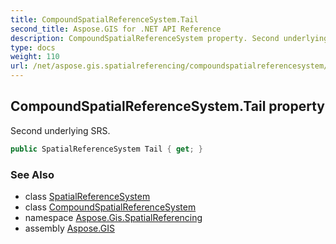 ```yaml
---
title: CompoundSpatialReferenceSystem.Tail
second_title: Aspose.GIS for .NET API Reference
description: CompoundSpatialReferenceSystem property. Second underlying SRS
type: docs
weight: 110
url: /net/aspose.gis.spatialreferencing/compoundspatialreferencesystem/tail/
---
```

## CompoundSpatialReferenceSystem.Tail property

Second underlying SRS.

```csharp
public SpatialReferenceSystem Tail { get; }
```

### See Also

* class [SpatialReferenceSystem](../../spatialreferencesystem/)
* class [CompoundSpatialReferenceSystem](../)
* namespace [Aspose.Gis.SpatialReferencing](../../compoundspatialreferencesystem/)
* assembly [Aspose.GIS](../../../)


